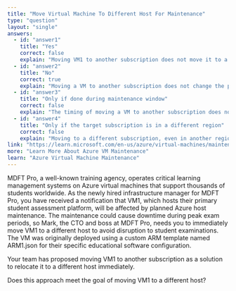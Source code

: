 ```yaml
---
title: "Move Virtual Machine To Different Host For Maintenance"
type: "question"
layout: "single"
answers:
  - id: "answer1"
    title: "Yes"
    correct: false
    explain: "Moving VM1 to another subscription does not move it to a different host. This is a logical organizational change within Azure that doesn't address the underlying host maintenance issue affecting the VM."
  - id: "answer2"
    title: "No"
    correct: true
    explain: "Moving a VM to another subscription does not change the physical host where the VM is running. To move VM1 to a different host immediately, you would need to redeploy the VM or stop and start it to trigger a host change."
  - id: "answer3"
    title: "Only if done during maintenance window"
    correct: false
    explain: "The timing of moving a VM to another subscription does not affect whether this action will move it to a different physical host. Subscription moves are administrative changes that don't involve host migration."
  - id: "answer4"
    title: "Only if the target subscription is in a different region"
    correct: false
    explain: "Moving to a different subscription, even in another region, doesn't automatically trigger a host change for the VM. The VM would need to be redeployed or recreated in the target region to achieve host migration."
link: "https://learn.microsoft.com/en-us/azure/virtual-machines/maintenance-and-updates"
more: "Learn More About Azure VM Maintenance"
learn: "Azure Virtual Machine Maintenance"
---
```


MDFT Pro, a well-known training agency, operates critical learning management systems on Azure virtual machines that support thousands of students worldwide. As the newly hired infrastructure manager for MDFT Pro, you have received a notification that VM1, which hosts their primary student assessment platform, will be affected by planned Azure host maintenance. The maintenance could cause downtime during peak exam periods, so Mark, the CTO and boss at MDFT Pro, needs you to immediately move VM1 to a different host to avoid disruption to student examinations. The VM was originally deployed using a custom ARM template named ARM1.json for their specific educational software configuration.

Your team has proposed moving VM1 to another subscription as a solution to relocate it to a different host immediately.

Does this approach meet the goal of moving VM1 to a different host?
